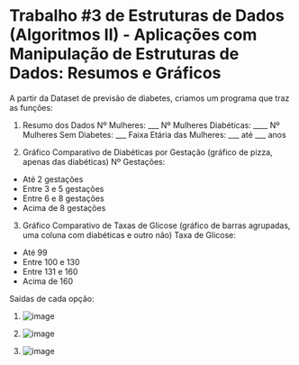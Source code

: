 # Trabalho #3 de Estruturas de Dados (Algoritmos II) - Aplicações com Manipulação de Estruturas de Dados: Resumos e Gráficos

A partir da Dataset de previsão de diabetes, criamos um programa que traz as funções:

1. Resumo dos Dados
  Nº Mulheres: ___
  Nº Mulheres Diabéticas: ____
  Nº Mulheres Sem Diabetes: ___
  Faixa Etária das Mulheres: ___ até ___ anos

2. Gráfico Comparativo de Diabéticas por Gestação (gráfico de pizza, apenas das diabéticas)
  Nº Gestações:
  - Até 2 gestações
  - Entre 3 e 5 gestações
  - Entre 6 e 8 gestações
  - Acima de 8 gestações

3. Gráfico Comparativo de Taxas de Glicose (gráfico de barras agrupadas, uma coluna com diabéticas e outro não)
  Taxa de Glicose:
  - Até 99
  - Entre 100 e 130
  - Entre 131 e 160
  - Acima de 160

Saídas de cada opção:

1. ![image](https://github.com/CarolinaSFreitas/previsao_diabetes-trab3/assets/99994934/6cd55a80-5d6d-4b53-a628-73635ec31cad)

2. ![image](https://github.com/CarolinaSFreitas/previsao_diabetes-trab3/assets/99994934/b6cfd360-363d-48a5-98a5-3d1815d3742a)

3. ![image](https://github.com/CarolinaSFreitas/previsao_diabetes-trab3/assets/99994934/ff5f1e55-efe6-4f2d-b35c-07fffb3b8f5e)




